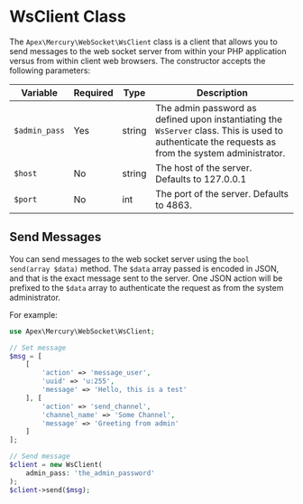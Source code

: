 
# WsClient Class

The `Apex\Mercury\WebSocket\WsClient` class is a client that allows you to send messages to the web socket server from within your PHP application versus from within client web browsers.  The constructor accepts the following parameters:

Variable | Required | Type | Description
------------- |------------- |------------- |------------- 
`$admin_pass` | Yes | string | The admin password as defined upon instantiating the `WsServer` class.  This is used to authenticate the requests as from the system administrator.
`$host` | No | string | The host of the server.  Defaults to 127.0.0.1
`$port` | No | int | The port of the server.  Defaults to 4863.


## Send Messages

You can send messages to the web socket server using the `bool send(array $data)` method.  The `$data` array passed is encoded in JSON, and that is the exact message sent to the server.  One JSON action will be prefixed to the `$data` array to authenticate the request as from the system administrator.

For example:

~~~php
use Apex\Mercury\WebSocket\WsClient;

// Set message
$msg = [
    [
        'action' => 'message_user', 
        'uuid' => 'u:255', 
        'message' => 'Hello, this is a test'
    ], [
        'action' => 'send_channel', 
        'channel_name' => 'Some Channel', 
        'message' => 'Greeting from admin'
    ]
];

// Send message
$client = new WsClient(
    admin_pass: 'the_admin_password'
);
$client->send($msg);
~~~



